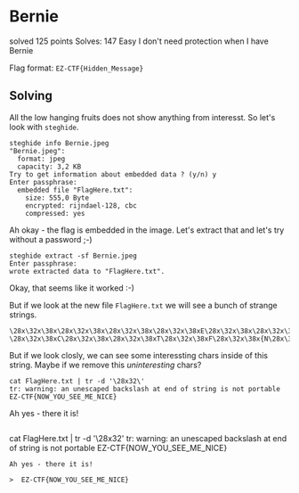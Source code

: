 # Bernie
solved 125 points
Solves: 147  Easy
I don't need protection when I have Bernie

Flag format: `EZ-CTF{Hidden_Message}`

## Solving

All the low hanging fruits does not show anything from interesst. So let's look with `steghide`.

```shell
steghide info Bernie.jpeg
"Bernie.jpeg":
  format: jpeg
  capacity: 3,2 KB
Try to get information about embedded data ? (y/n) y
Enter passphrase: 
  embedded file "FlagHere.txt":
    size: 555,0 Byte
    encrypted: rijndael-128, cbc
    compressed: yes
```

Ah okay - the flag is embedded in the image.
Let's extract that and let's try without a password ;-)

```shell
steghide extract -sf Bernie.jpeg
Enter passphrase: 
wrote extracted data to "FlagHere.txt".
```

Okay, that seems like it worked :-)

But if we look at the new file `FlagHere.txt` we will see a bunch of strange strings.
```
\28x\32x\38x\28x\32x\38x\28x\32x\38x\28x\32x\38xE\28x\32x\38x\28x\32x\38xZ\28x\32x\38x-\28x\32x\38xC\28x\32x\38x\28x\32x\38xT\28x\32x\38xF\28x\32x\38x{N\28x\32x\38xO\28x\32x\38xW\28x\32x\38x_\28x\32x\38x\28x\32x\38xY\28x\32x\38x\28x\32x\38xO\28x\32x\38xU_\28x\32x\38xS\28x\32x\38x\28x\32x\38x\28x\32x\38x\28x\32x\38xE\28x\32x\38x\28x\32x\38xE\28x\32x\38x_\28x\32x\38xM\28x\32x\38xE\28x\32x\38x\28x\32x\38x_\28x\32x\38xN\28x\32x\38xI\28x\32x\38x\28x\32x\38xC\28x\32x\38xE\28x\32x\38x}\28x\32x\38x\28x\32x\38x\28x\32x\38x\28x\32x\38x\28x\32x\38x\28x\32x\38x
```
But if we look closly, we can see some interessting chars inside of this string. Maybe if we remove this *uninteresting* chars?

```
cat FlagHere.txt | tr -d '\28x32\'
tr: warning: an unescaped backslash at end of string is not portable
EZ-CTF{NOW_YOU_SEE_ME_NICE}
```
Ah yes - there it is!

>```
cat FlagHere.txt | tr -d '\28x32\'
tr: warning: an unescaped backslash at end of string is not portable
EZ-CTF{NOW_YOU_SEE_ME_NICE}
```
Ah yes - there it is!

>  EZ-CTF{NOW_YOU_SEE_ME_NICE}
